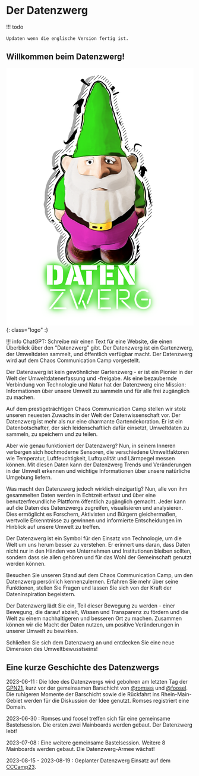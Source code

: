 # Der Datenzwerg

!!! todo

    Updaten wenn die englische Version fertig ist.

## Willkommen beim Datenzwerg!

![Datenzwerg Logo](assets/images/logo.png){: class="logo" :}

!!! info
    ChatGPT: Schreibe mir einen Text für eine Website, die einen Überblick über den "Datenzwerg" gibt. Der Datenzwerg ist ein Gartenzwerg, der Umweltdaten sammelt, und öffentlich verfügbar macht. Der Datenzwerg wird auf dem Chaos Communication Camp vorgestellt.


Der Datenzwerg ist kein gewöhnlicher Gartenzwerg - er ist ein Pionier in der Welt der Umweltdatenerfassung und 
-freigabe. Als eine bezaubernde Verbindung von Technologie und Natur hat der Datenzwerg eine Mission: 
Informationen über unsere Umwelt zu sammeln und für alle frei zugänglich zu machen.

Auf dem prestigeträchtigen Chaos Communication Camp stellen wir stolz unseren neuesten Zuwachs in der Welt der 
Datenwissenschaft vor. Der Datenzwerg ist mehr als nur eine charmante Gartendekoration. 
Er ist ein Datenbotschafter, der sich leidenschaftlich dafür einsetzt, Umweltdaten zu sammeln, 
zu speichern und zu teilen.

Aber wie genau funktioniert der Datenzwerg? Nun, in seinem Inneren verbergen sich hochmoderne Sensoren, 
die verschiedene Umweltfaktoren wie Temperatur, Luftfeuchtigkeit, Luftqualität und Lärmpegel messen können. 
Mit diesen Daten kann der Datenzwerg Trends und Veränderungen in der Umwelt erkennen und wichtige 
Informationen über unsere natürliche Umgebung liefern.

Was macht den Datenzwerg jedoch wirklich einzigartig? Nun, alle von ihm gesammelten Daten werden in Echtzeit 
erfasst und über eine benutzerfreundliche Plattform öffentlich zugänglich gemacht. 
Jeder kann auf die Daten des Datenzwergs zugreifen, visualisieren und analysieren. 
Dies ermöglicht es Forschern, Aktivisten und Bürgern gleichermaßen, wertvolle Erkenntnisse zu gewinnen 
und informierte Entscheidungen im Hinblick auf unsere Umwelt zu treffen.

Der Datenzwerg ist ein Symbol für den Einsatz von Technologie, um die Welt um uns herum besser zu verstehen. 
Er erinnert uns daran, dass Daten nicht nur in den Händen von Unternehmen und Institutionen bleiben sollten, 
sondern dass sie allen gehören und für das Wohl der Gemeinschaft genutzt werden können.

Besuchen Sie unseren Stand auf dem Chaos Communication Camp, um den Datenzwerg persönlich kennenzulernen. 
Erfahren Sie mehr über seine Funktionen, stellen Sie Fragen und lassen Sie sich von der Kraft der 
Dateninspiration begeistern.

Der Datenzwerg lädt Sie ein, Teil dieser Bewegung zu werden - einer Bewegung, die darauf abzielt, Wissen und 
Transparenz zu fördern und die Welt zu einem nachhaltigeren und besseren Ort zu machen. 
Zusammen können wir die Macht der Daten nutzen, um positive Veränderungen in unserer Umwelt zu bewirken.

Schließen Sie sich dem Datenzwerg an und entdecken Sie eine neue Dimension des Umweltbewusstseins!


## Eine kurze Geschichte des Datenzwergs

2023-06-11
: Die Idee des Datenzwergs wird gebohren am letzten Tag der [GPN21](https://entropia.de/GPN21), kurz vor der gemeinsamen Barschicht von [@romses](https://chaos.social/@romses) 
  und [@foosel](https://chaos.social/@foosel). Die ruhigeren Momente der Barschicht sowie die Rückfahrt ins Rhein-Main-Gebiet werden für die Diskussion der Idee genutzt. Romses
  registriert eine Domain.

2023-06-30
: Romses und foosel treffen sich für eine gemeinsame Bastelsession. Die ersten zwei Mainboards werden gebaut. Der Datenzwerg lebt!

2023-07-08
: Eine weitere gemeinsame Bastelsession. Weitere 8 Mainboards werden gebaut. Die Datenzwerg-Armee wächst!

2023-08-15 - 2023-08-19
: Geplanter Datenzwerg Einsatz auf dem [CCCamp23](https://events.ccc.de/camp/2023/infos/).
